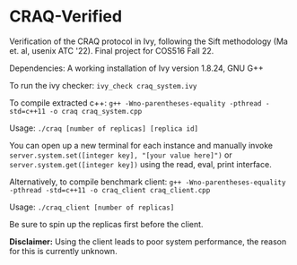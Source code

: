 # CRAQ-Verified
Verification of the CRAQ protocol in Ivy, following the Sift methodology (Ma et. al, usenix ATC '22). Final project for COS516 Fall 22. 

Dependencies: A working installation of Ivy version 1.8.24, GNU G++

To run the ivy checker: `ivy_check craq_system.ivy` 

To compile extracted c++: `g++ -Wno-parentheses-equality -pthread -std=c++11 -o craq craq_system.cpp`

Usage: `./craq [number of replicas] [replica id]`

You can open up a new terminal for each instance and manually invoke `server.system.set([integer key], "[your value here]")` or `server.system.get([integer key])` using the read, eval, print interface.

Alternatively, to compile benchmark client: `g++ -Wno-parentheses-equality -pthread -std=c++11 -o craq_client craq_client.cpp`

Usage: `./craq_client [number of replicas]`

Be sure to spin up the replicas first before the client. 

**Disclaimer:** Using the client leads to poor system performance, the reason for this is currently unknown. 

